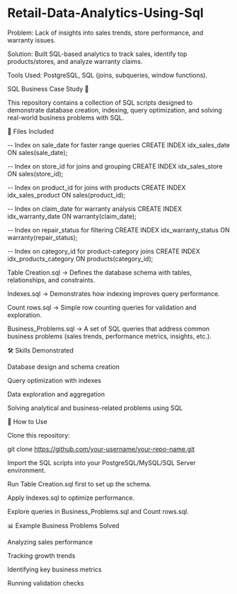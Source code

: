 # Retail-Data-Analytics-Using-Sql
Problem: Lack of insights into sales trends, store performance, and warranty issues. 

Solution: Built SQL-based analytics to track sales, identify top products/stores, and analyze warranty claims. 

Tools Used: PostgreSQL, SQL (joins, subqueries, window functions). 

SQL Business Case Study 🚀

This repository contains a collection of SQL scripts designed to demonstrate database creation, indexing, query optimization, and solving real-world business problems with SQL.

📂 Files Included

-- Index on sale_date for faster range queries
CREATE INDEX idx_sales_date ON sales(sale_date);

-- Index on store_id for joins and grouping
CREATE INDEX idx_sales_store ON sales(store_id);

-- Index on product_id for joins with products
CREATE INDEX idx_sales_product ON sales(product_id);

-- Index on claim_date for warranty analysis
CREATE INDEX idx_warranty_date ON warranty(claim_date);

-- Index on repair_status for filtering
CREATE INDEX idx_warranty_status ON warranty(repair_status);

-- Index on category_id for product-category joins
CREATE INDEX idx_products_category ON products(category_id);

Table Creation.sql → Defines the database schema with tables, relationships, and constraints.

Indexes.sql → Demonstrates how indexing improves query performance.

Count rows.sql → Simple row counting queries for validation and exploration.

Business_Problems.sql → A set of SQL queries that address common business problems (sales trends, performance metrics, insights, etc.).

🛠️ Skills Demonstrated

Database design and schema creation

Query optimization with indexes

Data exploration and aggregation

Solving analytical and business-related problems using SQL

🚀 How to Use

Clone this repository:

git clone https://github.com/your-username/your-repo-name.git


Import the SQL scripts into your PostgreSQL/MySQL/SQL Server environment.

Run Table Creation.sql first to set up the schema.

Apply Indexes.sql to optimize performance.

Explore queries in Business_Problems.sql and Count rows.sql.

📊 Example Business Problems Solved

Analyzing sales performance

Tracking growth trends

Identifying key business metrics

Running validation checks
